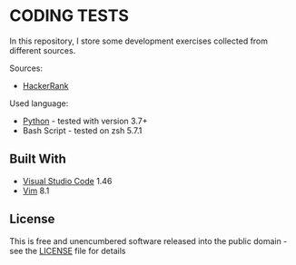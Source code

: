 # CODING TESTS

In this repository, I store some development exercises collected from different sources.

Sources:
* [HackerRank](https://www.hackerrank.com/)

Used language:

* [Python](https://www.python.org/) - tested with version 3.7+
* Bash Script - tested on zsh 5.7.1

## Built With

* [Visual Studio Code](https://code.visualstudio.com/) 1.46
* [Vim](https://www.vim.org/) 8.1 

## License

This is free and unencumbered software released into the public domain - see the [LICENSE](LICENSE) file for details
